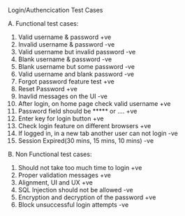 Login/Authencication Test Cases

A. Functional test cases:

1. Valid username & password 					+ve
2. Invalid username & password 					-ve
3. Valid username but invalid password 				-ve
4. Blank username & password  					-ve
5. Blank username but some password 				-ve
6. Valid username and blank password 				-ve
7. Forgot password  feature test 				+ve
8. Reset Password 						+ve
11. Inavlid messages on the UI 					-ve
12. After login, on home page check valid username 		+ve
13. Password field should be ***** or .... 			+ve
14. Enter key for login button	 				+ve
15. Check login feature on different browsers			+ve
16. If logged in, in a new tab another user can not login 	-ve
17. Session Expired(30 mins, 15 mins, 10 mins) 			-ve

B. Non Functional test cases:

1. Should not take too much time to login 			+ve
2. Proper validation messages					+ve
3. Alignment, UI and UX 					+ve
4. SQL Injection should not be allowed				-ve
5. Encryption and decryption of the password			+ve
6. Block unsuccessful login attempts				-ve
